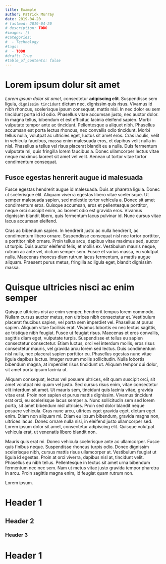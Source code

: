 ```yaml
---
title: Example
author: Patrick Murray
date: 2019-04-20
# lastmod: 2019-04-20
# description: TODO
#images: []
#categories:
#  - Technology
#tags:
#  - TODO
#draft: True
#table_of_contents: false
---
```


# Lorem ipsum dolur sit amet

*Lorem ipsum dolor sit amet,* consectetur **adipiscing elit**. Suspendisse sem
ligula, `dignissim tincidunt` dictum nec, dignissim quis risus. Vivamus id nibh
rhoncus, scelerisque ipsum consequat, mattis nisi. In nec dolor eu sem
tincidunt porta id id odio. Phasellus vitae accumsan justo, nec auctor dolor.
In magna tellus, bibendum et est efficitur, lacinia eleifend sapien. Morbi
vulputate tempor ante ac tincidunt. Pellentesque a aliquet nibh. Phasellus
accumsan est porta lectus rhoncus, nec convallis odio tincidunt. Morbi tellus
nulla, volutpat ac ultricies eget, luctus sit amet eros. Cras iaculis, velit in
vehicula faucibus, massa enim malesuada eros, et dapibus velit nulla in nisl.
Phasellus a tellus vel risus placerat blandit eu a nulla. Duis fermentum
vulputate mi, quis fringilla lorem faucibus a. Donec ullamcorper lectus vitae
neque maximus laoreet sit amet vel velit. Aenean ut tortor vitae tortor
condimentum consequat.

## Fusce egestas henrerit augue id malesuada

Fusce egestas hendrerit augue id malesuada. Duis at pharetra ligula. Donec ut
scelerisque elit. Aliquam viverra egestas libero vitae scelerisque. Ut semper
malesuada sapien, sed molestie tortor vehicula a. Donec sit amet condimentum
eros. Quisque accumsan, eros et pellentesque porttitor, neque orci suscipit
enim, ac laoreet odio est gravida eros. Vivamus dignissim blandit libero, quis
fermentum lacus pulvinar id. Nunc cursus vitae lacus accumsan eleifend.

Cras ac bibendum sapien. In hendrerit justo ac nulla hendrerit, ac condimentum
libero ornare. Suspendisse consequat nisl nec tortor porttitor, a porttitor
nibh ornare. Proin tellus arcu, dapibus vitae maximus sed, auctor ut turpis.
Duis auctor eleifend felis, et mollis ex. Vestibulum mauris neque, rutrum ac
ante vel, dictum semper sem. Fusce et varius massa, eu volutpat nulla. Maecenas
rhoncus diam rutrum lacus fermentum, a mattis augue aliquam. Praesent purus
metus, fringilla ac ligula eget, blandit dignissim massa.


# Quisque ultricies nisci ac enim semper

Quisque ultricies nisi ac enim semper, hendrerit tempus lorem commodo. Nullam
cursus auctor metus, non ultrices nibh consectetur et. Vestibulum placerat
faucibus sapien, vel porta sem imperdiet vel. Phasellus at purus sapien.
Aliquam vitae facilisis erat. Vivamus lobortis ex nec lectus sagittis, ac
tristique nibh feugiat. Fusce ut feugiat risus. Maecenas et eros convallis,
sagittis diam eget, vulputate turpis. Suspendisse et tellus eu sapien
consectetur consectetur. Etiam luctus, orci vel interdum mollis, eros risus
consectetur mauris, vel gravida arcu lorem sed lectus. Duis condimentum nisl
nulla, nec placerat sapien porttitor eu. Phasellus egestas nunc vitae ligula
dapibus luctus. Integer rutrum mollis sollicitudin. Nulla lobortis bibendum
magna, at imperdiet risus tincidunt ut. Aliquam tempor dui dolor, sit amet
porta ipsum lacinia ut.

Aliquam consequat, lectus vel posuere ultrices, elit quam suscipit orci, sit amet volutpat nisi quam vel justo. Sed cursus risus enim, vitae consectetur elit interdum sit amet. Ut mauris sem, tincidunt quis lacinia vitae, gravida vitae erat. Proin non sapien et purus mattis dignissim. Vivamus tincidunt erat orci, eu scelerisque lacus semper a. Nunc sollicitudin sem sed lorem porta, sit amet bibendum nisl ultricies. Proin sed dolor blandit neque posuere vehicula. Cras nunc arcu, ultrices eget gravida eget, dictum eget enim. Etiam non aliquam mi. Etiam eu ipsum bibendum, gravida magna non, ultrices lacus. Donec ornare nulla nisi, in eleifend justo ullamcorper sed. Lorem ipsum dolor sit amet, consectetur adipiscing elit. Quisque volutpat vehicula erat, ut venenatis libero blandit non.

Mauris quis erat mi. Donec vehicula scelerisque ante ac ullamcorper. Fusce quis finibus neque. Suspendisse rhoncus turpis odio. Donec dignissim scelerisque nibh, cursus mattis risus ullamcorper at. Vestibulum feugiat ut ligula id egestas. Proin at orci viverra, dapibus nisl at, tincidunt velit. Phasellus eu nibh tellus. Pellentesque in lectus sit amet urna bibendum fermentum nec nec sem. Nam ut metus vitae justo gravida tempor pharetra in arcu. Proin sagittis magna enim, id feugiat quam rutrum non. 



Lorem ipsum.


# Header 1
## Header 2
### Header 3
# Header 1
